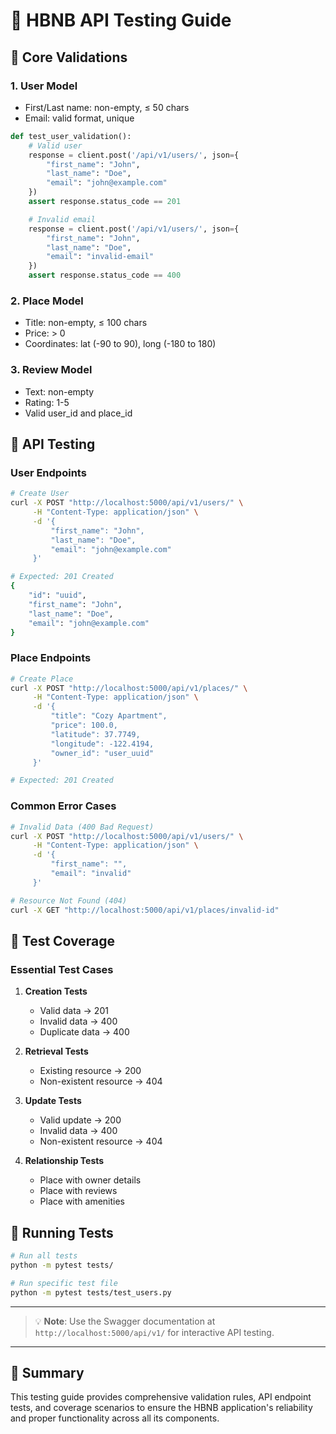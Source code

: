 # 🧪 HBNB API Testing Guide

## 🎯 Core Validations

### 1. User Model
- First/Last name: non-empty, ≤ 50 chars
- Email: valid format, unique
```python
def test_user_validation():
    # Valid user
    response = client.post('/api/v1/users/', json={
        "first_name": "John",
        "last_name": "Doe",
        "email": "john@example.com"
    })
    assert response.status_code == 201

    # Invalid email
    response = client.post('/api/v1/users/', json={
        "first_name": "John",
        "last_name": "Doe",
        "email": "invalid-email"
    })
    assert response.status_code == 400
```

### 2. Place Model
- Title: non-empty, ≤ 100 chars
- Price: > 0
- Coordinates: lat (-90 to 90), long (-180 to 180)

### 3. Review Model
- Text: non-empty
- Rating: 1-5
- Valid user_id and place_id

## 📡 API Testing

### User Endpoints
```bash
# Create User
curl -X POST "http://localhost:5000/api/v1/users/" \
     -H "Content-Type: application/json" \
     -d '{
         "first_name": "John",
         "last_name": "Doe",
         "email": "john@example.com"
     }'

# Expected: 201 Created
{
    "id": "uuid",
    "first_name": "John",
    "last_name": "Doe",
    "email": "john@example.com"
}
```

### Place Endpoints
```bash
# Create Place
curl -X POST "http://localhost:5000/api/v1/places/" \
     -H "Content-Type: application/json" \
     -d '{
         "title": "Cozy Apartment",
         "price": 100.0,
         "latitude": 37.7749,
         "longitude": -122.4194,
         "owner_id": "user_uuid"
     }'

# Expected: 201 Created
```

### Common Error Cases
```bash
# Invalid Data (400 Bad Request)
curl -X POST "http://localhost:5000/api/v1/users/" \
     -H "Content-Type: application/json" \
     -d '{
         "first_name": "",
         "email": "invalid"
     }'

# Resource Not Found (404)
curl -X GET "http://localhost:5000/api/v1/places/invalid-id"
```

## 🔄 Test Coverage

### Essential Test Cases
1. **Creation Tests**
   - Valid data → 201
   - Invalid data → 400
   - Duplicate data → 400

2. **Retrieval Tests**
   - Existing resource → 200
   - Non-existent resource → 404

3. **Update Tests**
   - Valid update → 200
   - Invalid data → 400
   - Non-existent resource → 404

4. **Relationship Tests**
   - Place with owner details
   - Place with reviews
   - Place with amenities

## 🚀 Running Tests
```bash
# Run all tests
python -m pytest tests/

# Run specific test file
python -m pytest tests/test_users.py
```

---
> 💡 **Note**: Use the Swagger documentation at `http://localhost:5000/api/v1/` for interactive API testing.

---
## 🎯 Summary
This testing guide provides comprehensive validation rules, API endpoint tests, and coverage scenarios to ensure the HBNB application's reliability and proper functionality across all its components.